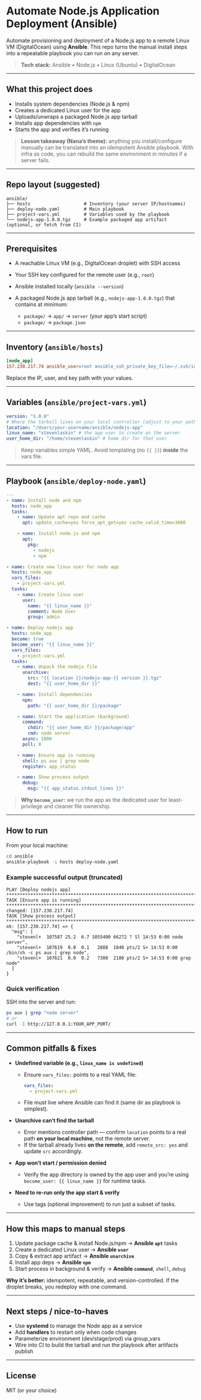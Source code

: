 # Automate Node.js Application Deployment (Ansible)

Automate provisioning and deployment of a Node.js app to a remote Linux VM (DigitalOcean) using **Ansible**. This repo turns the manual install steps into a repeatable playbook you can run on any server.

> **Tech stack:** Ansible • Node.js • Linux (Ubuntu) • DigitalOcean

---

## What this project does

- Installs system dependencies (Node.js & npm)
- Creates a dedicated Linux user for the app
- Uploads/unwraps a packaged Node.js app tarball
- Installs app dependencies with `npm`
- Starts the app and verifies it’s running

> **Lesson takeaway (Nana’s theme):** anything you install/configure manually can be translated into an idempotent Ansible playbook. With infra as code, you can rebuild the same environment in minutes if a server fails.

---

## Repo layout (suggested)

```
ansible/
├── hosts                    # Inventory (your server IP/hostnames)
├── deploy-node.yaml         # Main playbook
├── project-vars.yml         # Variables used by the playbook
└── nodejs-app-1.0.0.tgz     # Example packaged app artifact (optional, or fetch from CI)
```

---

## Prerequisites

- A reachable Linux VM (e.g., DigitalOcean droplet) with SSH access
- Your SSH key configured for the remote user (e.g., `root`)
- Ansible installed locally (`ansible --version`)
- A packaged Node.js app tarball (e.g., `nodejs-app-1.0.0.tgz`) that contains at minimum:

  - `package/` → `app/` → `server` (your app’s start script)
  - `package/` → `package.json`

---

## Inventory (`ansible/hosts`)

```ini
[node_app]
157.230.217.74 ansible_user=root ansible_ssh_private_key_file=~/.ssh/id_ed25519
```

Replace the IP, user, and key path with your values.

---

## Variables (`ansible/project-vars.yml`)

```yaml
version: "1.0.0"
# Where the tarball lives on your local controller (adjust to your path)
location: "/Users/your-username/ansible/nodejs-app"
linux_name: "stevenlaskin" # the app user to create on the server
user_home_dir: "/home/stevenlaskin" # home dir for that user
```

> Keep variables simple YAML. Avoid templating (no `{{ }}`) **inside** the vars file.

---

## Playbook (`ansible/deploy-node.yaml`)

```yaml
---
- name: Install node and npm
  hosts: node_app
  tasks:
    - name: Update apt repo and cache
      apt: update_cache=yes force_apt_get=yes cache_valid_time=3600

    - name: Install node.js and npm
      apt:
        pkg:
          - nodejs
          - npm

- name: Create new linux user for node app
  hosts: node_app
  vars_files:
    - project-vars.yml
  tasks:
    - name: Create linux user
      user:
        name: "{{ linux_name }}"
        comment: Node User
        group: admin

- name: Deploy nodejs app
  hosts: node_app
  become: true
  become_user: "{{ linux_name }}"
  vars_files:
    - project-vars.yml
  tasks:
    - name: Unpack the nodejs file
      unarchive:
        src: "{{ location }}/nodejs-app-{{ version }}.tgz"
        dest: "{{ user_home_dir }}"

    - name: Install dependencies
      npm:
        path: "{{ user_home_dir }}/package"

    - name: Start the application (background)
      command:
        chdir: "{{ user_home_dir }}/package/app"
        cmd: node server
      async: 1000
      poll: 0

    - name: Ensure app is running
      shell: ps aux | grep node
      register: app_status

    - name: Show process output
      debug:
        msg: "{{ app_status.stdout_lines }}"
```

> **Why `become_user`:** we run the app as the dedicated user for least-privilege and cleaner file ownership.

---

## How to run

From your local machine:

```bash
cd ansible
ansible-playbook -i hosts deploy-node.yaml
```

### Example successful output (truncated)

```
PLAY [Deploy nodejs app] ***************************************************************************************************
TASK [Ensure app is running] ***********************************************************************************************
changed: [157.230.217.74]
TASK [Show process output] *************************************************************************************************
ok: [157.230.217.74] => {
  "msg": [
    "stevenl+  107587 25.2  6.7 1055400 66272 ? Sl 14:53 0:00 node server",
    "stevenl+  107619  0.0  0.1   2888  1840 pts/2 S+ 14:53 0:00 /bin/sh -c ps aux | grep node",
    "stevenl+  107621  0.0  0.2   7300  2180 pts/2 S+ 14:53 0:00 grep node"
  ]
}
```

### Quick verification

SSH into the server and run:

```bash
ps aux | grep "node server"
# or
curl -I http://127.0.0.1:YOUR_APP_PORT/
```

---

## Common pitfalls & fixes

- **Undefined variable (e.g., `linux_name is undefined`)**

  - Ensure `vars_files:` points to a real YAML file:

    ```yaml
    vars_files:
      - project-vars.yml
    ```

  - File must live where Ansible can find it (same dir as playbook is simplest).

- **Unarchive can’t find the tarball**

  - Error mentions controller path — confirm `location` points to a real path **on your local machine**, not the remote server.
  - If the tarball already lives **on the remote**, add `remote_src: yes` and update `src` accordingly.

- **App won’t start / permission denied**

  - Verify the app directory is owned by the app user and you’re using `become_user: {{ linux_name }}` for runtime tasks.

- **Need to re-run only the app start & verify**

  - Use tags (optional improvement) to run just a subset of tasks.

---

## How this maps to manual steps

1. Update package cache & install Node.js/npm → **Ansible `apt`** tasks
2. Create a dedicated Linux user → **Ansible `user`**
3. Copy & extract app artifact → **Ansible `unarchive`**
4. Install app deps → **Ansible `npm`**
5. Start process in background & verify → **Ansible `command`**, `shell`, `debug`

**Why it’s better:** idempotent, repeatable, and version-controlled. If the droplet breaks, you redeploy with one command.

---

## Next steps / nice-to-haves

- Use **systemd** to manage the Node app as a service
- Add **handlers** to restart only when code changes
- Parameterize environment (dev/stage/prod) via group_vars
- Wire into CI to build the tarball and run the playbook after artifacts publish

---

## License

MIT (or your choice)
